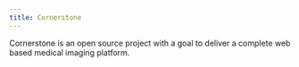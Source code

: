 ```yaml
---
title: Cornerstone
---
```

Cornerstone is an open source project with a goal to deliver a complete web based medical imaging platform.